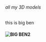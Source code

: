 ###### all my 3D models
this is big ben
#### ![BIG BEN2](https://github.com/user-attachments/assets/3d1c4804-483c-4126-a1bb-4a7057a66b58)
